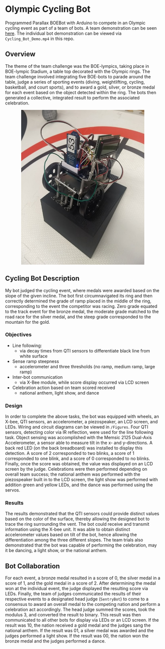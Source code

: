 # Olympic Cycling Bot
Programmed Parallax BOEBot with Arduino to compete in an Olympic cycling event as part of a team of bots.
A team demonstration can be seen [here](https://www.youtube.com/watch?v=sCExtE_GScI&list=PLDTd6Y9DIjMjLb99Wq5d-gKtAXU-chyQ8&index=3). The individual bot demonstration can be viewed via `Cycling_Bot_Demo.mp4` in this repo.

## Overview
The theme of the team challenge was the BOE-lympics, taking place in BOE-lympic Stadium, a table top decorated with the Olympic rings. The team challenge involved integrating five BOE-bots to parade around the table, judge a series of sporting events (diving, weightlifting, cycling, basketball, and court sports), and to award a gold, silver, or bronze medal for each event based on the object detected within the ring. The bots then generated a collective, integrated result to perform the associated celebration.

<p align="center">
  <img width="400" height="500" src="/Figures/FrontView.jpg">
</p>

## Cycling Bot Description
My bot judged the cycling event, where medals were awarded based on the slope of the given incline. The bot first circumnavigated its ring and then correctly determined the grade of ramp placed in the middle of the ring, corresponding to the event the competitor was racing. Zero grade equated to the track event for the bronze medal, the moderate grade matched to the road race for the silver medal, and the steep grade corresponded to the mountain for the gold.

### Objectives
* Line following: 
   + via decay times from QTI sensors to differentiate black line from white surface
* Sense ramp steepness
   + accelerometer and three thresholds (no ramp, medium ramp, large ramp)
* Inter-bot communication
   + via X-Bee module, while score display occurred via LCD screen
* Celebration action based on team scored received
   + national anthem, light show, and dance
  

### Design
In order to complete the above tasks, the bot was equipped with wheels, an X-bee, QTI sensors, an accelerometer,
a piezospeaker, an LCD screen, and LEDs. Wiring and circuit diagrams can be viewed in `/Figures`. Four QTI sensors, detecting color via IR reflection, were used for
the line following task. Object sensing was accomplished with the Memsic 2125 Dual-Axis Accelerometer, a sensor
able to measure tilt in the x- and y-directions. A back red LED (on the back breadboard) was installed to display this detection. A score of 2 corresponded to two blinks, a score of 1 corresponded to one blink, and a score of 0 corresponded to no blinks. Finally, once the score was obtained, the value was displayed on an LCD screen by the judge. Celebrations were then performed depending on overall team success; the national anthem was performed with the piezospeaker built in to the LCD screen, the light show was performed with addition green and yellow LEDs, and the dance was performed using the servos.

### Results
The results demonstrated that the QTI sensors could provide distinct values based on the color of the surface, thereby allowing the designed bot to trace the ring surrounding the vent. The bot could receive and transmit information using the X-bee unit. It was able to obtain distinct accelerometer values based on tilt of the bot, hence allowing the differentiation among the three different slopes. The team trials also demonstrated that the bot was capable of performing the celebration, may it be dancing, a light show, or the national anthem.

## Bot Collaboration
For each event, a bronze medal resulted in a score of 0, the silver medal in a score of 1, and the gold medal in a score of 2. After determining the medal won at the individual event, the judge displayed the resulting score via LEDs. Finally, the team of judges communicated the results of their respective events to a designated head judge (`SentryBot`) to come to a consensus to award an overall medal to the competing nation and perform a celebration act accordingly. The head judge summed the scores, took the modulus 3, and converted the result to binary. This result was then communicated to all other bots for display via LEDs or an LCD screen. If the result was 10, the nation received a gold medal and the judges sang the national anthem. If the result was 01, a silver medal was awarded and the judges performed a light show. If the result was 00, the nation won the bronze medal and the judges performed a dance.
